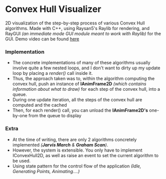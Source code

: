 # Convex Hull Visualizer

2D visualization of the step-by-step process of various Convex Hull algorithms. Made with C++, using Raysan5's Raylib for rendering, and RayGUI _(an immediate mode GUI module meant to work with Raylib)_ for the GUI. Demo video can be found [here](https://youtu.be/ysKY90w-4r8?si=l_IQdczHY3_THxfU)

### Implementation
* The concrete implementations of many of these algorithms usually involve quite a few nested loops, and I don't want to dirty up my update loop by placing a _render()_ call inside it.
* Thus, the approach taken was to, within the algorithm computing the convex hull, push an instance of **IAnimFrame2D** _(which contains information about what to draw)_ for each step of the convex hull, into a queue.
* During one update iteration, all the steps of the convex hull are computed and the cached
* Then, for each render() call, you can unload the **IAnimFrame2D's** one-by-one from the queue to display 

### Extra
* At the time of writing, there are only 2 algorithms concretely implemented _(**Jarvis March** & **Graham Scan**)_.
* However, the system is extensible. You only have to implement IConvexHull2D, as well as raise an event to set the current algorithm to be used.
* Using state pattern for the control flow of the application _(Idle, Generating Points, Animating....)_






